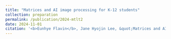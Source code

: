 ```yaml
---
title: "Matrices and AI image processing for K-12 students"
collection: preparation
permalink: /publication/2024-mtlt2
date: 2024-11-01
citation: '<b>Eunhye Flavin</b>, Jane Hyojin Lee, &quot;Matrices and AI image processing for K-12 students,&quot; accepted to <i>Mathematics Teacher: Learning and Teaching PK-12</i>'
---
```

